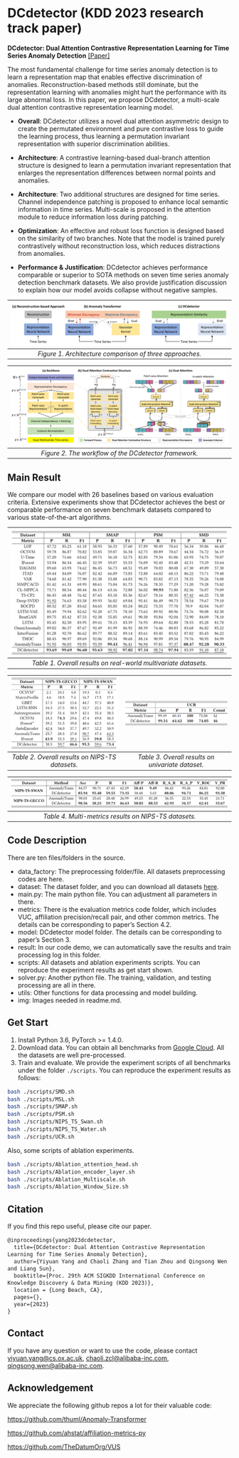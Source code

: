 # DCdetector (KDD 2023 research track paper)

**DCdetector: Dual Attention Contrastive Representation Learning for Time Series Anomaly Detection**
[[Paper]](https://arxiv.org/abs/2306.10347)



The most fundamental challenge for time series anomaly detection is to learn a representation map that enables effective discrimination of anomalies. Reconstruction-based methods still dominate, but the representation learning with anomalies might hurt the performance with its large abnormal loss. In this paper, we propose DCdetector, a multi-scale dual attention contrastive representation learning model.

- **Overall**: DCdetector utilizes a novel dual attention asymmetric design to create the permutated environment and pure contrastive loss to guide the learning process, thus learning a permutation invariant representation with superior discrimination abilities.

- **Architecture**: A contrastive learning-based dual-branch attention structure is designed to learn a permutation invariant representation that enlarges the representation differences between normal points and anomalies.

- **Architecture**: Two additional structures are designed for time series. Channel independence patching is proposed to enhance local semantic information in time series. Multi-scale is proposed in the attention module to reduce information loss during patching.

- **Optimization**: An effective and robust loss function is designed based on the similarity of two branches. Note that the model is trained purely contrastively without reconstruction loss, which reduces distractions from anomalies.

- **Performance & Justification**: DCdetector achieves performance comparable or superior to SOTA methods on seven time series anomaly detection benchmark datasets. We also provide justification discussion to explain how our model avoids collapse without negative samples.

|![Figure1](img/art-compare.png)|
|:--:| 
| *Figure 1. Architecture comparison of three approaches.* |

|![Figure2](img/workflow.png)|
|:--:| 
| *Figure 2. The workflow of the DCdetector framework.* |


## Main Result
We compare our model with 26 baselines based on various evaluation criteria. Extensive experiments show that DCdetector achieves the best or comparable performance on seven benchmark datasets compared to various state-of-the-art algorithms.

|![Figure1](img/result_1.png)|
|:--:| 
| *Table 1. Overall results on real-world multivariate datasets.* |

|![image](img/result_2.png) | ![image](img/result_3.png)
|:--:|:--:|
| *Table 2. Overall results on NIPS-TS datasets.* | *Table 3. Overall results on univariate dataset.* |

|![Figure4](img/result_4.png)|
|:--:| 
| *Table 4. Multi-metrics results on NIPS-TS datasets.* |


## Code Description
There are ten files/folders in the source.

- data_factory: The preprocessing folder/file. All datasets preprocessing codes are here.
- dataset: The dataset folder, and you can download all datasets [here](https://drive.google.com/drive/folders/1RaIJQ8esoWuhyphhmMaH-VCDh-WIluRR?usp=sharing).
- main.py: The main python file. You can adjustment all parameters in there.
- metrics: There is the evaluation metrics code folder, which includes VUC, affiliation precision/recall pair, and other common metrics. The details can be corresponding to paper’s Section 4.2.
- model: DCdetector model folder. The details can be corresponding to paper’s Section 3.
- result: In our code demo, we can automatically save the results and train processing log in this folder.
- scripts: All datasets and ablation experiments scripts. You can reproduce the experiment results as get start shown.
- solver.py: Another python file. The training, validation, and testing processing are all in there. 
- utils: Other functions for data processing and model building.
- img: Images needed in readme.md.


## Get Start
1. Install Python 3.6, PyTorch >= 1.4.0.
2. Download data. You can obtain all benchmarks from [Google Cloud](https://drive.google.com/drive/folders/1RaIJQ8esoWuhyphhmMaH-VCDh-WIluRR?usp=sharing). All the datasets are well pre-processed.
3. Train and evaluate. We provide the experiment scripts of all benchmarks under the folder ```./scripts```. You can reproduce the experiment results as follows:

```bash
bash ./scripts/SMD.sh
bash ./scripts/MSL.sh
bash ./scripts/SMAP.sh
bash ./scripts/PSM.sh
bash ./scripts/NIPS_TS_Swan.sh
bash ./scripts/NIPS_TS_Water.sh
bash ./scripts/UCR.sh
```

Also, some scripts of ablation experiments.

```bash
bash ./scripts/Ablation_attention_head.sh
bash ./scripts/Ablation_encoder_layer.sh
bash ./scripts/Ablation_Multiscale.sh
bash ./scripts/Ablation_Window_Size.sh
```

## Citation
If you find this repo useful, please cite our paper.

```
@inproceedings{yang2023dcdetector,
  title={DCdetector: Dual Attention Contrastive Representation Learning for Time Series Anomaly Detection},
  author={Yiyuan Yang and Chaoli Zhang and Tian Zhou and Qingsong Wen and Liang Sun},
  booktitle={Proc. 29th ACM SIGKDD International Conference on Knowledge Discovery & Data Mining (KDD 2023)},
  location = {Long Beach, CA},
  pages={},
  year={2023}
}
```

## Contact
If you have any question or want to use the code, please contact yiyuan.yang@cs.ox.ac.uk, chaoli.zcl@alibaba-inc.com, qingsong.wen@alibaba-inc.com.

## Acknowledgement
We appreciate the following github repos a lot for their valuable code:

https://github.com/thuml/Anomaly-Transformer

https://github.com/ahstat/affiliation-metrics-py

https://github.com/TheDatumOrg/VUS

